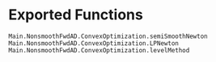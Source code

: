 # Exported Functions

```@docs
Main.NonsmoothFwdAD.ConvexOptimization.semiSmoothNewton
Main.NonsmoothFwdAD.ConvexOptimization.LPNewton
Main.NonsmoothFwdAD.ConvexOptimization.levelMethod
```